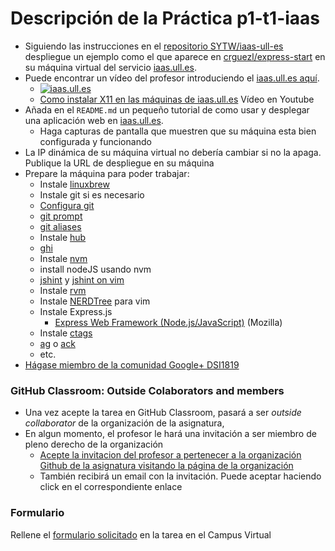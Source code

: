 # Descripción de la Práctica p1-t1-iaas

* Siguiendo las instrucciones en el  [repositorio SYTW/iaas-ull-es](https://github.com/SYTW/iaas-ull-es) despliegue un ejemplo como el que aparece en [crguezl/express-start](https://github.com/crguezl/express-start) en su máquina virtual del servicio [iaas.ull.es](iaas.ull.es).
* Puede encontrar un vídeo del profesor introduciendo el [iaas.ull.es aquí](https://youtu.be/qKHgbV0lYbA).
    - [![iaas.ull.es](http://i3.ytimg.com/vi/qKHgbV0lYbA/hqdefault.jpg)](https://youtu.be/qKHgbV0lYbA)
    - [Como instalar X11 en las máquinas de iaas.ull.es](https://youtu.be/m2y0gq35Ujc) Vídeo en Youtube
* Añada en el `README.md` un pequeño tutorial de como usar y desplegar una aplicación web en [iaas.ull.es](iaas.ull.es).
  - Haga capturas de pantalla que muestren que su máquina esta bien configurada y funcionando
* La IP dinámica de su máquina virtual no debería cambiar si no la apaga. Publique la URL de despliegue en su máquina
* Prepare la máquina para poder trabajar:
  - Instale [linuxbrew](http://linuxbrew.sh/)
  - Instale git si es necesario
  - [Configura git](https://git-scm.com/book/es/v1/Empezando-Configurando-Git-por-primera-vez)
  - [git prompt](https://github.com/git/git/blob/master/contrib/completion/git-prompt.sh)
  - [git aliases](https://git-scm.com/book/tr/v2/Git-Basics-Git-Aliases)
  - Instale [hub](https://github.com/github/hub)
  - [ghi](https://github.com/stephencelis/ghi)
  - Instale [nvm](https://github.com/creationix/nvm)
  - install nodeJS usando nvm
  - [jshint](http://jshint.com/install/) y [jshint on vim](https://coderwall.com/p/zfhquw/jshint-in-vim)
  - Instale [rvm](https://github.com/rvm/ubuntu_rvm)
  - Instale [NERDTree](https://github.com/scrooloose/nerdtree) para vim
  - Instale Express.js
      - [Express Web Framework (Node.js/JavaScript)](https://developer.mozilla.org/en-US/docs/Learn/Server-side/Express_Nodejs) (Mozilla)
  - Instale [ctags](https://courses.cs.washington.edu/courses/cse451/10au/tutorials/tutorial_ctags.html)
  - [ag](http://conqueringthecommandline.com/book/ack_ag) o [ack](http://conqueringthecommandline.com/book/ack_ag)
  - etc. 
* [Hágase miembro de la comunidad Google+ DSI1819](https://plus.google.com/u/2/communities/101210698918846038099)

### GitHub Classroom: Outside Colaborators and members

* Una vez acepte la tarea en GitHub Classroom, pasará a ser *outside collaborator* de la organización de la asignatura,
* En algun momento, el profesor le hará una invitación a ser miembro de pleno derecho de la organización
    - [Acepte la invitacion del profesor a pertenecer a la organización Github de la asignatura visitando la página de la organización](https://github.com/ULL-ESIT-DSI-1819)
    - También recibirá un email con la invitación. Puede aceptar haciendo click en el correspondiente enlace

### Formulario

Rellene el [formulario solicitado](https://campusvirtual.ull.es/1819/mod/assign/view.php?id=150012) en la tarea en el Campus Virtual